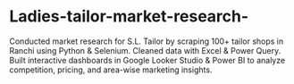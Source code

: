 # Ladies-tailor-market-research-
Conducted market research for S.L. Tailor by scraping 100+ tailor shops in Ranchi using Python &amp; Selenium. Cleaned data with Excel &amp; Power Query. Built interactive dashboards in Google Looker Studio &amp; Power BI to analyze competition, pricing, and area-wise marketing insights.
